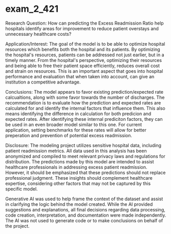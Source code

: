 # exam_2_421

Research Question:
How can predicting the Excess Readmission Ratio help hospitals identify areas for improvement to reduce patient overstays and unnecessary healthcare costs?

Application/Interest:
The goal of the model is to be able to optimize hospital resources which benefits both the hospital and its patients. By optimizing the hospital's resources, patients can be addressed not just earlier, but in a timely manner. From the hospital's perspective, optimizing their resources and being able to free their patient space efficiently, reduces overall cost and strain on resources. This is an important aspect that goes into hospital performance and evaluation that when taken into account, can give an institution a competitive advantage.

Conclusions:
The model appears to favor existing prediction/expected rate calcualtions, along with some favor towards the number of discharges. The recommendation is to evaluate how the prediction and expected rates are calculated for and identify the internal factors that influence them. This also means identifying the difference in calculation for both predicion and expected rates. After identifying these internal prediciton factors, they can be used in an even broader model similar to this one. For current application, setting benchmarks for these rates will allow for better preperation and prevention of potential excess readmission. 

Disclosure:
The modeling project utilizes sensitive hospital data, including patient readmission metrics. All data used in this analysis has been anonymized and compiled to meet relevant privacy laws and regulations for distribution. The predictions made by this model are intended to assist healthcare professionals in addressing excess patient readmission. However, it should be emphasized that these predictions should not replace professional judgment. These insights should complement healthcare expertise, considering other factors that may not be captured by this specific model.

Generative AI was used to help frame the context of the dataset and assist in clarifying the logic behind the model created. While the AI provided suggestions and explanations, all final decisions regarding data processing, code creation, interpretation, and documentation were made independently. The AI was not used to generate code or to make conclusions on behalf of the project.
